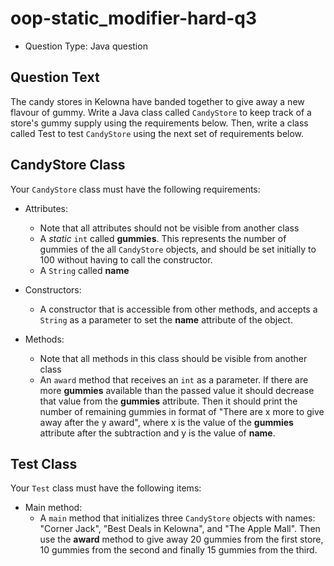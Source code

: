 # oop-static_modifier-hard-q3

- Question Type: Java question

## Question Text

The candy stores in Kelowna have banded together to give away a new flavour of gummy. Write a Java class called
`CandyStore` to keep track of a store's gummy supply using the requirements below. Then, write a class called Test to test
`CandyStore` using the next set of requirements below.



## CandyStore Class

Your `CandyStore` class must have the following requirements:

- Attributes:
    - Note that all attributes should not be visible from another class
    - A _static_ `int` called **gummies**. This represents the number of gummies of the all `CandyStore` objects,
      and should be set initially to 100 without having to call the constructor.
    - A `String` called **name**

- Constructors:
    - A constructor that is accessible from other methods, and accepts a `String` as a parameter to set the **name**
      attribute of the object.

- Methods:
    - Note that all methods in this class should be visible from another class
    - An `award` method that receives an `int` as a parameter. If there are more **gummies** available than the passed
      value it should decrease that value from the **gummies** attribute. Then it should print the number of remaining
      gummies in format of "There are x more to give away after the y award", where x is the value of the **gummies**
      attribute after the subtraction and y is the value of **name**.

## Test Class

Your `Test` class must have the following items:

- Main method:
    - A `main` method that initializes three `CandyStore` objects with names: "Corner Jack", "Best Deals in Kelowna", and
      "The Apple Mall". Then use the **award** method to give away 20 gummies from the first store, 10 gummies from the
      second and finally 15 gummies from the third.